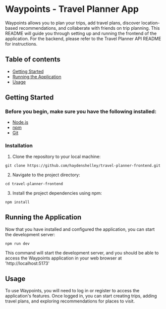 # Waypoints - Travel Planner App

Waypoints allows you to plan your trips, add travel plans, discover location-based recommendations, and collaberate with friends on trip planning. This README will guide you through setting up and running the frontend of the application. For the backend, please refer to the Travel Planner API README for instructions.

## Table of contents

- [Getting Started](#getting-started)
- [Running the Application](#running-the-application)
- [Usage](#usage)

## Getting Started

### Before you begin, make sure you have the following installed:

- [Node.js](https://nodejs.org/)
- [npm](https://www.npmjs.com/)
- [Git](https://git-scm.com/)

### Installation

1. Clone the repository to your local machine:

```
git clone https://github.com/haydenshelley/travel-planner-frontend.git
```

2. Navigate to the project directory:

```
cd travel-planner-frontend
```

3. Install the project dependencies using npm:

```
npm install
```

## Running the Application

Now that you have installed and configured the application, you can start the development server:

```
npm run dev
```

This command will start the development server, and you should be able to access the Waypoints application in your web browser at 'http://localhost:5173'

## Usage

To use Waypoints, you will need to log in or register to access the application's features. Once logged in, you can start creating trips, adding travel plans, and exploring recommendations for places to visit.
